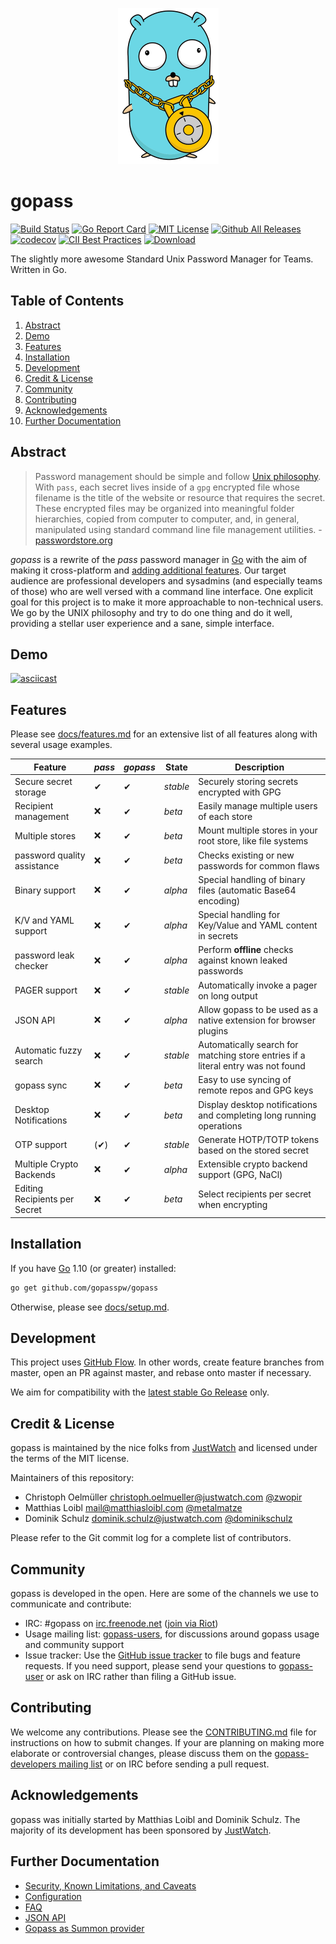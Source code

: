 <p align="center">
    <img src="logo.png" height="250" alt="gopass Gopher by Vincent Leinweber, remixed from the Renée French original Gopher" title="gopass Gopher by Vincent Leinweber, remixed from the Renée French original Gopher" />
</p>

# gopass

[![Build Status](https://travis-ci.org/gopasspw/gopass.svg?branch=master)](https://travis-ci.org/gopasspw/gopass)
[![Go Report Card](https://goreportcard.com/badge/github.com/gopasspw/gopass)](https://goreportcard.com/report/github.com/gopasspw/gopass)
[![MIT License](https://img.shields.io/badge/license-MIT-blue.svg)](https://github.com/gopasspw/gopass/blob/master/LICENSE)
[![Github All Releases](https://img.shields.io/github/downloads/gopasspw/gopass/total.svg)](https://github.com/gopasspw/gopass/releases)
[![codecov](https://codecov.io/gh/gopasspw/gopass/branch/master/graph/badge.svg)](https://codecov.io/gh/gopasspw/gopass)
[![CII Best Practices](https://bestpractices.coreinfrastructure.org/projects/1899/badge)](https://bestpractices.coreinfrastructure.org/projects/1899)
[![Download](https://api.bintray.com/packages/gopasspw/gopass/gopass/images/download.svg) ](https://bintray.com/gopasspw/gopass/gopass/_latestVersion)

The slightly more awesome Standard Unix Password Manager for Teams. Written in Go.

## Table of Contents

1. [Abstract](#abstract)
2. [Demo](#demo)
3. [Features](#features)
4. [Installation](#installation)
5. [Development](#development)
6. [Credit & License](#credit-&-license)
7. [Community](#community)
8. [Contributing](#contributing)
9. [Acknowledgements](#acknowledgements)
10. [Further Documentation](#further-documentation)

## Abstract

> Password management should be simple and follow [Unix philosophy](http://en.wikipedia.org/wiki/Unix_philosophy). With `pass`, each secret lives inside of a `gpg` encrypted file whose filename is the title of the website or resource that requires the secret. These encrypted files may be organized into meaningful folder hierarchies, copied from computer to computer, and, in general, manipulated using standard command line file management utilities. - [passwordstore.org](https://www.passwordstore.org/)

*gopass* is a rewrite of the *pass* password manager in [Go](https://golang.org/) with the aim of making it cross-platform and [adding additional features](#features). Our target audience are professional developers and sysadmins (and especially teams of those) who are well versed with a command line interface. One explicit goal for this project is to make it more approachable to non-technical users. We go by the UNIX philosophy and try to do one thing and do it well, providing a stellar user experience and a sane, simple interface.

## Demo

[![asciicast](https://asciinema.org/a/172749.png)](https://asciinema.org/a/172749)

## Features

Please see [docs/features.md](https://github.com/gopasspw/gopass/blob/master/docs/features.md) for an extensive list of all features along with several usage examples.

| **Feature**                 | *pass* | *gopass* | **State** | **Description**                                                   |
| --------------------------- | ------ | -------- | --------- | ----------------------------------------------------------------- |
| Secure secret storage       | ✔      | ✔        | *stable*  | Securely storing secrets encrypted with GPG                       |
| Recipient management        | ❌      | ✔        | *beta*    | Easily manage multiple users of each store                        |
| Multiple stores             | ❌      | ✔        | *beta*    | Mount multiple stores in your root store, like file systems       |
| password quality assistance | ❌      | ✔        | *beta*    | Checks existing or new passwords for common flaws                 |
| Binary support              | ❌      | ✔        | *alpha*   | Special handling of binary files (automatic Base64 encoding)      |
| K/V and YAML support        | ❌      | ✔        | *alpha*   | Special handling for Key/Value and YAML content in secrets        |
| password leak checker       | ❌      | ✔        | *alpha*   | Perform **offline** checks against known leaked passwords         |
| PAGER support               | ❌      | ✔        | *stable*  | Automatically invoke a pager on long output                       |
| JSON API                    | ❌      | ✔        | *alpha*   | Allow gopass to be used as a native extension for browser plugins |
| Automatic fuzzy search      | ❌      | ✔        | *stable*  | Automatically search for matching store entries if a literal entry was not found |
| gopass sync                 | ❌      | ✔        | *beta*    | Easy to use syncing of remote repos and GPG keys |
| Desktop Notifications       | ❌      | ✔        | *beta*    | Display desktop notifications and completing long running operations |
| OTP support                 | (✔)    | ✔        | *stable*  | Generate HOTP/TOTP tokens based on the stored secret               |
| Multiple Crypto Backends    | ❌      | ✔        | *alpha*   | Extensible crypto backend support (GPG, NaCl)                      |
| Editing Recipients per Secret    | ❌      | ✔        | *beta*   | Select recipients per secret when encrypting |

## Installation

If you have [Go](https://golang.org/) 1.10 (or greater) installed:

```bash
go get github.com/gopasspw/gopass
```

Otherwise, please see [docs/setup.md](https://github.com/gopasspw/gopass/blob/master/docs/setup.md).

## Development

This project uses [GitHub Flow](https://guides.github.com/introduction/flow/). In other words, create feature branches from master, open an PR against master, and rebase onto master if necessary.

We aim for compatibility with the [latest stable Go Release](https://golang.org/dl/) only.

## Credit & License

gopass is maintained by the nice folks from [JustWatch](https://www.justwatch.com/gopass) and licensed under the terms of the MIT license.

Maintainers of this repository:

* Christoph Oelmüller <christoph.oelmueller@justwatch.com> [@zwopir](https://github.com/zwopir)
* Matthias Loibl <mail@matthiasloibl.com> [@metalmatze](https://github.com/metalmatze)
* Dominik Schulz <dominik.schulz@justwatch.com> [@dominikschulz](https://github.com/dominikschulz)

Please refer to the Git commit log for a complete list of contributors.

## Community

gopass is developed in the open. Here are some of the channels we use to communicate and contribute:

* IRC: #gopass on [irc.freenode.net](https://freenode.net) ([join via Riot](https://riot.im/app/#/room/#freenode_#gopass:matrix.org))
* Usage mailing list: [gopass-users](https://groups.google.com/forum/#!forum/gopass-users), for discussions around gopass usage and community support
* Issue tracker: Use the [GitHub issue tracker](https://github.com/gopasspw/gopass/issues) to file bugs and feature requests. If you need support, please send your questions to [gopass-user](https://groups.google.com/forum/#!forum/gopass-users) or ask on IRC rather than filing a GitHub issue.

## Contributing

We welcome any contributions. Please see the [CONTRIBUTING.md](https://github.com/gopasspw/gopass/blob/master/CONTRIBUTING.md) file for instructions on how to submit changes. If your are planning on making more elaborate or controversial changes, please discuss them on the [gopass-developers mailing list](https://groups.google.com/forum/#!forum/gopass-developers) or on IRC before sending a pull request.

## Acknowledgements

gopass was initially started by Matthias Loibl and Dominik Schulz. The majority of its development has been sponsored by [JustWatch](https://www.justwatch.com/).

## Further Documentation

* [Security, Known Limitations, and Caveats](https://github.com/gopasspw/gopass/blob/master/docs/security.md)
* [Configuration](https://github.com/gopasspw/gopass/blob/master/docs/config.md)
* [FAQ](https://github.com/gopasspw/gopass/blob/master/docs/faq.md)
* [JSON API](https://github.com/gopasspw/gopass/blob/master/docs/jsonapi.md)
* [Gopass as Summon provider](https://github.com/gopasspw/gopass/blob/master/docs/summon-provider.md)
